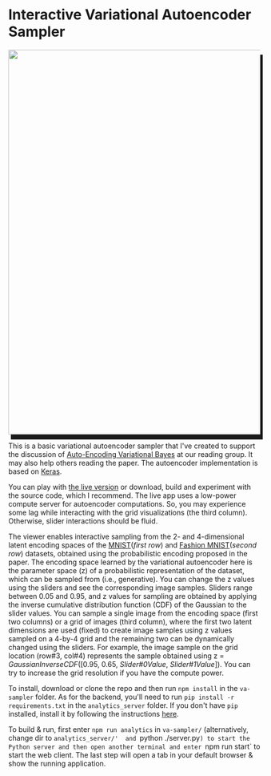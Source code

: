 
Interactive Variational Autoencoder Sampler
============================== 

<img src=https://github.com/cagataydemiralp/va-viewer/raw/master/screenrec.gif  width="768" style="box-shadow: 5px 10px;"/>

This is a basic variational autoencoder sampler that I've created to support
the discussion of  [Auto-Encoding Variational
Bayes](https://arxiv.org/pdf/1312.6114.pdf) at our reading group. It may also
help others reading the paper. The autoencoder implementation is based on
[Keras](https://github.com/keras-team/keras/blob/master/examples/variational_autoencoder.py). 

You can play with [the live
version](http://hci.stanford.edu/~cagatay/projects/va-viewer/) or download,
build and experiment with the source code, which I recommend. The live app uses
a low-power compute server for autoencoder computations. So, you may experience
some lag while interacting with the grid visualizations (the third column).
Otherwise, slider interactions should be fluid.  

The viewer enables interactive  sampling from the 2- and 4-dimensional latent
encoding spaces of the [MNIST](http://yann.lecun.com/exdb/mnist/)(_first row_)
and [Fashion MNIST](https://github.com/zalandoresearch/fashion-mnist)(_second
row_) datasets,  obtained using the probabilistic encoding proposed in the
paper.  The encoding space learned by the variational autoencoder here is the
parameter space (z) of a probabilistic representation of the dataset, which can
be sampled from (i.e., generative). You can change the z values using the
sliders and see the corresponding image samples. Sliders range between 0.05 and
0.95, and z values for sampling are obtained by applying the inverse cumulative
distribution function (CDF) of the Gaussian to the slider values. You can
sample a single image from the encoding space (first two columns) or a grid of
images (third column), where the first two latent dimensions are used (fixed)
to create image samples using z values sampled on a 4-by-4 grid and the
remaining two can be dynamically changed using the sliders. For example, the
image sample on the grid location (row#3, col#4)  represents the sample obtained
using z = _GaussianInverseCDF_([0.95, 0.65, _Slider#0Value_, _Slider#1Value_]).
You can try to increase the grid resolution if you have the compute power.         

To install, download or clone the repo and then run `npm install` in the
`va-sampler` folder. As for the backend, you'll need to run `pip install -r
requirements.txt` in the `analytics_server` folder. If you don't have `pip`
installed, install it by following the instructions
[here](https://pip.pypa.io/en/stable/installing/).  
    

To build & run,  first enter `npm run analytics` in `va-sampler/`
(alternatively, change dir to `analytics_server/'  and `python ./server.py`) to
start the Python server and then open another terminal and enter `npm run
start` to start the web client. The last step will open a tab in your default
browser & show the running application.  



